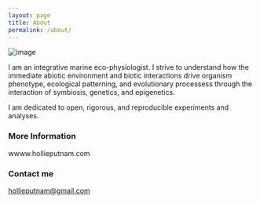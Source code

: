 ```yaml
---
layout: page
title: About
permalink: /about/
---
```


![image](https://hputnam.github.io/Putnam_Lab_Notebook/images/HolliePutnam.jpg)

I am an integrative marine eco-physiologist. I strive to understand how the immediate abiotic environment and biotic interactions drive organism phenotype,  ecological patterning, and evolutionary processess through the interaction of symbiosis, genetics, and epigenetics. 

I am dedicated to open, rigorous, and reproducible experiments and analyses.

### More Information

wwww.hollieputnam.com

### Contact me

[hollieputnam@gmail.com](mailto:hollieputnam@gmail.com)